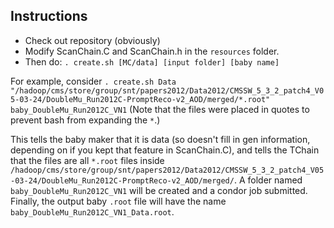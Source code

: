 ## Instructions

* Check out repository (obviously)
* Modify ScanChain.C and ScanChain.h in the `resources` folder.
* Then do:
```. create.sh [MC/data] [input folder] [baby name]```

For example, consider 
```. create.sh Data "/hadoop/cms/store/group/snt/papers2012/Data2012/CMSSW_5_3_2_patch4_V05-03-24/DoubleMu_Run2012C-PromptReco-v2_AOD/merged/*.root" baby_DoubleMu_Run2012C_VN1```
(Note that the files were placed in quotes to prevent bash from expanding the `*`.)

This tells the baby maker that it is data (so doesn't fill in gen information, depending on if you kept that feature in ScanChain.C), and tells the TChain that the files are all `*.root` files inside `/hadoop/cms/store/group/snt/papers2012/Data2012/CMSSW_5_3_2_patch4_V05-03-24/DoubleMu_Run2012C-PromptReco-v2_AOD/merged/`. A folder named `baby_DoubleMu_Run2012C_VN1` will be created and a condor job submitted. Finally, the output baby `.root` file will have the name `baby_DoubleMu_Run2012C_VN1_Data.root`.
